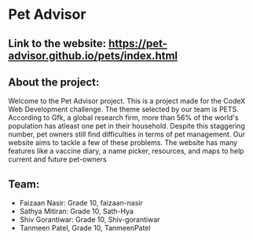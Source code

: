 # Pet Advisor

## Link to the website: https://pet-advisor.github.io/pets/index.html

## About the project: 
Welcome to the Pet Advisor project. This is a project made for the CodeX Web Development challenge. The theme selected by our team is PETS. 
According to Gfk, a global research firm, more than 56% of the world's population has atleast one pet in their household. Despite this staggering number, pet owners still find difficulties in terms of pet management. Our website aims to tackle a few of these problems. 
The website has many features like a vaccine diary, a name picker, resources, and maps  to help current and future pet-owners

## Team:
- Faizaan Nasir: Grade 10, faizaan-nasir
- Sathya Mitiran: Grade 10, Sath-Hya
- Shiv Gorantiwar: Grade 10, Shiv-gorantiwar
- Tanmeen Patel, Grade 10, TanmeenPatel
